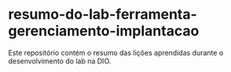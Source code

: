 # resumo-do-lab-ferramenta-gerenciamento-implantacao
Este repositório contém o resumo das lições aprendidas durante o desenvolvimento do lab na DIO.
